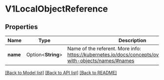 # V1LocalObjectReference

## Properties

Name | Type | Description | Notes
------------ | ------------- | ------------- | -------------
**name** | Option<**String**> | Name of the referent. More info: https://kubernetes.io/docs/concepts/overview/working-with-objects/names/#names | [optional]

[[Back to Model list]](../README.md#documentation-for-models) [[Back to API list]](../README.md#documentation-for-api-endpoints) [[Back to README]](../README.md)


